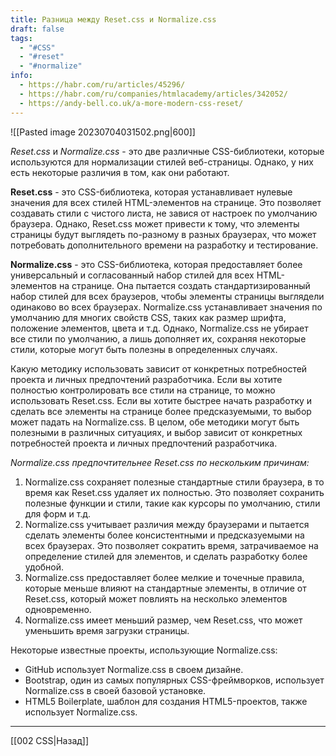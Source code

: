 ```yaml
---
title: Разница между Reset.css и Normalize.css
draft: false
tags:
  - "#CSS"
  - "#reset"
  - "#normalize"
info:
  - https://habr.com/ru/articles/45296/
  - https://habr.com/ru/companies/htmlacademy/articles/342052/
  - https://andy-bell.co.uk/a-more-modern-css-reset/
---
```

![[Pasted image 20230704031502.png|600]]

_Reset.css_ и _Normalize.css_ - это две различные CSS-библиотеки, которые используются для нормализации стилей веб-страницы. Однако, у них есть некоторые различия в том, как они работают.

**Reset.css** - это CSS-библиотека, которая устанавливает нулевые значения для всех стилей HTML-элементов на странице. Это позволяет создавать стили с чистого листа, не завися от настроек по умолчанию браузера. Однако, Reset.css может привести к тому, что элементы страницы будут выглядеть по-разному в разных браузерах, что может потребовать дополнительного времени на разработку и тестирование.

**Normalize.css** - это CSS-библиотека, которая предоставляет более универсальный и согласованный набор стилей для всех HTML-элементов на странице. Она пытается создать стандартизированный набор стилей для всех браузеров, чтобы элементы страницы выглядели одинаково во всех браузерах. Normalize.css устанавливает значения по умолчанию для многих свойств CSS, таких как размер шрифта, положение элементов, цвета и т.д. Однако, Normalize.css не убирает все стили по умолчанию, а лишь дополняет их, сохраняя некоторые стили, которые могут быть полезны в определенных случаях.

Какую методику использовать зависит от конкретных потребностей проекта и личных предпочтений разработчика. Если вы хотите полностью контролировать все стили на странице, то можно использовать Reset.css. Если вы хотите быстрее начать разработку и сделать все элементы на странице более предсказуемыми, то выбор может падать на Normalize.css. В целом, обе методики могут быть полезными в различных ситуациях, и выбор зависит от конкретных потребностей проекта и личных предпочтений разработчика.

_Normalize.css предпочтительнее Reset.css по нескольким причинам:_

1. Normalize.css сохраняет полезные стандартные стили браузера, в то время как Reset.css удаляет их полностью. Это позволяет сохранить полезные функции и стили, такие как курсоры по умолчанию, стили для форм и т.д.
2. Normalize.css учитывает различия между браузерами и пытается сделать элементы более консистентными и предсказуемыми на всех браузерах. Это позволяет сократить время, затрачиваемое на определение стилей для элементов, и сделать разработку более удобной.
3. Normalize.css предоставляет более мелкие и точечные правила, которые меньше влияют на стандартные элементы, в отличие от Reset.css, который может повлиять на несколько элементов одновременно.
4. Normalize.css имеет меньший размер, чем Reset.css, что может уменьшить время загрузки страницы.

Некоторые известные проекты, использующие Normalize.css:

- GitHub использует Normalize.css в своем дизайне.
- Bootstrap, один из самых популярных CSS-фреймворков, использует Normalize.css в своей базовой установке.
- HTML5 Boilerplate, шаблон для создания HTML5-проектов, также использует Normalize.css.

---

[[002 CSS|Назад]]